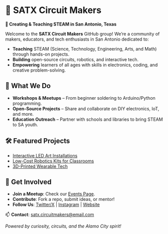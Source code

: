 # 🔌 SATX Circuit Makers  

**🚀 Creating & Teaching STEAM in San Antonio, Texas**  

Welcome to the **SATX Circuit Makers** GitHub group! We’re a community of makers, educators, and tech enthusiasts in San Antonio dedicated to:  
- **Teaching** STEAM (Science, Technology, Engineering, Arts, and Math) through hands-on projects.  
- **Building** open-source circuits, robotics, and interactive tech.  
- **Empowering** learners of all ages with skills in electronics, coding, and creative problem-solving.  

## 🔧 What We Do  
- **Workshops & Meetups** – From beginner soldering to Arduino/Python programming.  
- **Open-Source Projects** – Share and collaborate on DIY electronics, IoT, and more.  
- **Education Outreach** – Partner with schools and libraries to bring STEAM to SA youth.  

## 🛠️ Featured Projects  
- [Interactive LED Art Installations](link)  
- [Low-Cost Robotics Kits for Classrooms](link)  
- [3D-Printed Wearable Tech](link)  

## 🌟 Get Involved  
- **Join a Meetup**: Check our [Events Page](link).  
- **Contribute**: Fork a repo, submit ideas, or mentor!  
- **Follow Us**: [Twitter/X](#) | [Instagram](#) | [Website](#)  

📫 **Contact**: satx.circuitmakers@email.com  

*Powered by curiosity, circuits, and the Alamo City spirit!*  
